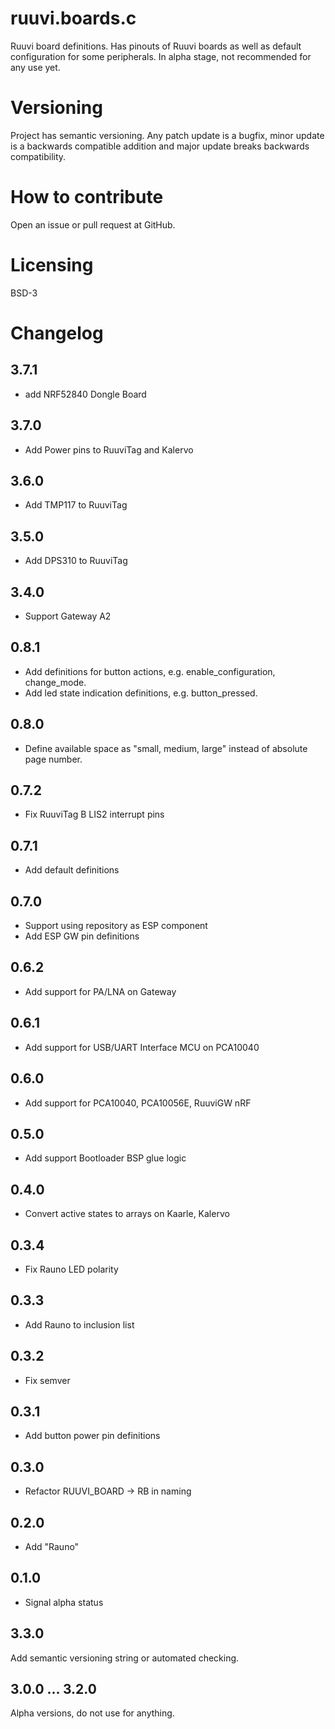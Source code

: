 # ruuvi.boards.c
Ruuvi board definitions. Has pinouts of Ruuvi boards as well as default configuration for some peripherals.
In alpha stage, not recommended for any use yet.

# Versioning
Project has semantic versioning. Any patch update is a bugfix, minor update is a backwards compatible addition
and major update breaks backwards compatibility.

# How to contribute
Open an issue or pull request at GitHub.

# Licensing
BSD-3

# Changelog
## 3.7.1
 - add NRF52840 Dongle Board

## 3.7.0 
 - Add Power pins to RuuviTag and Kalervo

## 3.6.0 
 - Add TMP117 to RuuviTag

## 3.5.0 
 - Add DPS310 to RuuviTag

## 3.4.0 
 - Support Gateway A2

## 0.8.1
 - Add definitions for button actions, e.g. enable_configuration, change_mode.
 - Add led state indication definitions, e.g. button_pressed.

## 0.8.0
 - Define available space as "small, medium, large" instead of absolute page number.

## 0.7.2
 - Fix RuuviTag B LIS2 interrupt pins

## 0.7.1
 - Add default definitions

## 0.7.0
 - Support using repository as ESP component
 - Add ESP GW pin definitions

## 0.6.2
 - Add support for PA/LNA on Gateway 

## 0.6.1
 - Add support for USB/UART Interface MCU on PCA10040

## 0.6.0 
 - Add support for PCA10040, PCA10056E, RuuviGW nRF

## 0.5.0 
 - Add support Bootloader BSP glue logic

## 0.4.0
 - Convert active states to arrays on Kaarle, Kalervo

## 0.3.4
 - Fix Rauno LED polarity

## 0.3.3
 - Add Rauno to inclusion list

## 0.3.2
 - Fix semver

## 0.3.1
 - Add button power pin definitions

## 0.3.0
 - Refactor RUUVI_BOARD -> RB in naming

## 0.2.0
 - Add "Rauno"

## 0.1.0 
 - Signal alpha status

## 3.3.0
Add semantic versioning string or automated checking.

## 3.0.0 ... 3.2.0
Alpha versions, do not use for anything.
